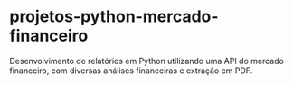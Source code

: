 # projetos-python-mercado-financeiro
Desenvolvimento de relatórios em Python utilizando uma API do mercado financeiro, com diversas análises financeiras e extração em PDF.
